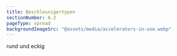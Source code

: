 ```yaml
---
title: Beschleunigertypen
sectionNumber: A.2
pageType: spread
backgroundImageSrc: "@assets/media/accelerators-in-use.webp"
---
```


rund und eckig
